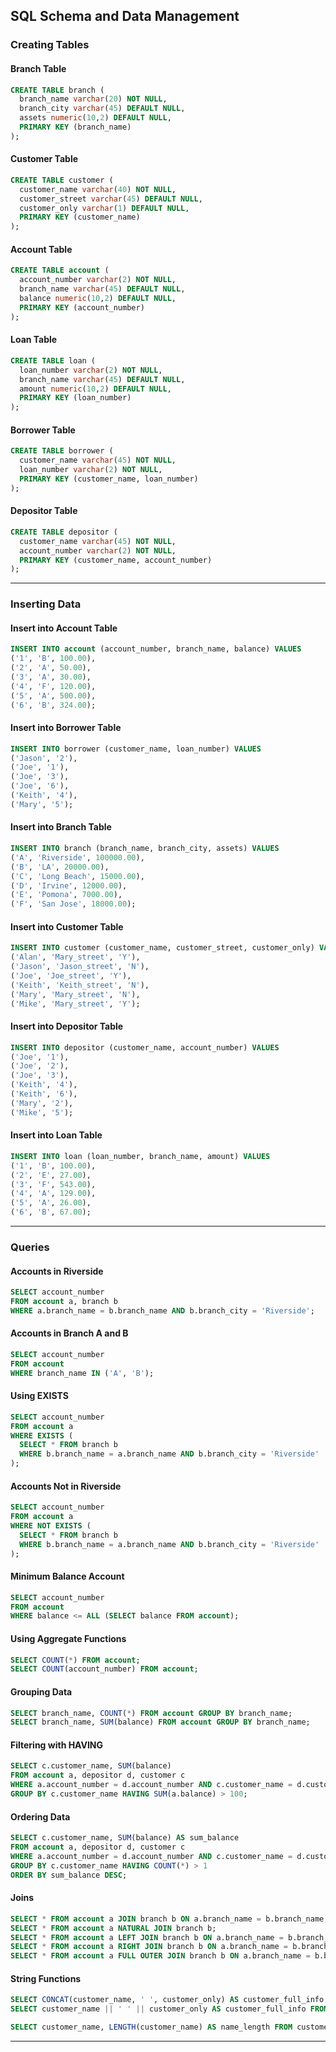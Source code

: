 ## SQL Schema and Data Management

### Creating Tables

#### Branch Table

```sql
CREATE TABLE branch (
  branch_name varchar(20) NOT NULL,
  branch_city varchar(45) DEFAULT NULL,
  assets numeric(10,2) DEFAULT NULL,
  PRIMARY KEY (branch_name)
);
```

#### Customer Table

```sql
CREATE TABLE customer (
  customer_name varchar(40) NOT NULL,
  customer_street varchar(45) DEFAULT NULL,
  customer_only varchar(1) DEFAULT NULL,
  PRIMARY KEY (customer_name)
);
```

#### Account Table

```sql
CREATE TABLE account (
  account_number varchar(2) NOT NULL,
  branch_name varchar(45) DEFAULT NULL,
  balance numeric(10,2) DEFAULT NULL,
  PRIMARY KEY (account_number)
);
```

#### Loan Table

```sql
CREATE TABLE loan (
  loan_number varchar(2) NOT NULL,
  branch_name varchar(45) DEFAULT NULL,
  amount numeric(10,2) DEFAULT NULL,
  PRIMARY KEY (loan_number)
);
```

#### Borrower Table

```sql
CREATE TABLE borrower (
  customer_name varchar(45) NOT NULL,
  loan_number varchar(2) NOT NULL,
  PRIMARY KEY (customer_name, loan_number)
);
```

#### Depositor Table

```sql
CREATE TABLE depositor (
  customer_name varchar(45) NOT NULL,
  account_number varchar(2) NOT NULL,
  PRIMARY KEY (customer_name, account_number)
);
```

---

### Inserting Data

#### Insert into Account Table

```sql
INSERT INTO account (account_number, branch_name, balance) VALUES
('1', 'B', 100.00),
('2', 'A', 50.00),
('3', 'A', 30.00),
('4', 'F', 120.00),
('5', 'A', 500.00),
('6', 'B', 324.00);
```

#### Insert into Borrower Table

```sql
INSERT INTO borrower (customer_name, loan_number) VALUES
('Jason', '2'),
('Joe', '1'),
('Joe', '3'),
('Joe', '6'),
('Keith', '4'),
('Mary', '5');
```

#### Insert into Branch Table

```sql
INSERT INTO branch (branch_name, branch_city, assets) VALUES
('A', 'Riverside', 100000.00),
('B', 'LA', 20000.00),
('C', 'Long Beach', 15000.00),
('D', 'Irvine', 12000.00),
('E', 'Pomona', 7000.00),
('F', 'San Jose', 18000.00);
```

#### Insert into Customer Table

```sql
INSERT INTO customer (customer_name, customer_street, customer_only) VALUES
('Alan', 'Mary_street', 'Y'),
('Jason', 'Jason_street', 'N'),
('Joe', 'Joe_street', 'Y'),
('Keith', 'Keith_street', 'N'),
('Mary', 'Mary_street', 'N'),
('Mike', 'Mary_street', 'Y');
```

#### Insert into Depositor Table

```sql
INSERT INTO depositor (customer_name, account_number) VALUES
('Joe', '1'),
('Joe', '2'),
('Joe', '3'),
('Keith', '4'),
('Keith', '6'),
('Mary', '2'),
('Mike', '5');
```

#### Insert into Loan Table

```sql
INSERT INTO loan (loan_number, branch_name, amount) VALUES
('1', 'B', 100.00),
('2', 'E', 27.00),
('3', 'F', 543.00),
('4', 'A', 129.00),
('5', 'A', 26.00),
('6', 'B', 67.00);
```

---

### Queries

#### Accounts in Riverside

```sql
SELECT account_number
FROM account a, branch b
WHERE a.branch_name = b.branch_name AND b.branch_city = 'Riverside';
```

#### Accounts in Branch A and B

```sql
SELECT account_number
FROM account
WHERE branch_name IN ('A', 'B');
```

#### Using EXISTS

```sql
SELECT account_number
FROM account a
WHERE EXISTS (
  SELECT * FROM branch b
  WHERE b.branch_name = a.branch_name AND b.branch_city = 'Riverside'
);
```

#### Accounts Not in Riverside

```sql
SELECT account_number
FROM account a
WHERE NOT EXISTS (
  SELECT * FROM branch b
  WHERE b.branch_name = a.branch_name AND b.branch_city = 'Riverside'
);
```

#### Minimum Balance Account

```sql
SELECT account_number
FROM account
WHERE balance <= ALL (SELECT balance FROM account);
```

#### Using Aggregate Functions

```sql
SELECT COUNT(*) FROM account;
SELECT COUNT(account_number) FROM account;
```

#### Grouping Data

```sql
SELECT branch_name, COUNT(*) FROM account GROUP BY branch_name;
SELECT branch_name, SUM(balance) FROM account GROUP BY branch_name;
```

#### Filtering with HAVING

```sql
SELECT c.customer_name, SUM(balance)
FROM account a, depositor d, customer c
WHERE a.account_number = d.account_number AND c.customer_name = d.customer_name
GROUP BY c.customer_name HAVING SUM(a.balance) > 100;
```

#### Ordering Data

```sql
SELECT c.customer_name, SUM(balance) AS sum_balance
FROM account a, depositor d, customer c
WHERE a.account_number = d.account_number AND c.customer_name = d.customer_name
GROUP BY c.customer_name HAVING COUNT(*) > 1
ORDER BY sum_balance DESC;
```

#### Joins

```sql
SELECT * FROM account a JOIN branch b ON a.branch_name = b.branch_name;
SELECT * FROM account a NATURAL JOIN branch b;
SELECT * FROM account a LEFT JOIN branch b ON a.branch_name = b.branch_name;
SELECT * FROM account a RIGHT JOIN branch b ON a.branch_name = b.branch_name;
SELECT * FROM account a FULL OUTER JOIN branch b ON a.branch_name = b.branch_name ORDER BY a.account_number NULLS FIRST;
```

#### String Functions

```sql
SELECT CONCAT(customer_name, ' ', customer_only) AS customer_full_info FROM customer;
SELECT customer_name || ' ' || customer_only AS customer_full_info FROM customer;

SELECT customer_name, LENGTH(customer_name) AS name_length FROM customer;
```

---
